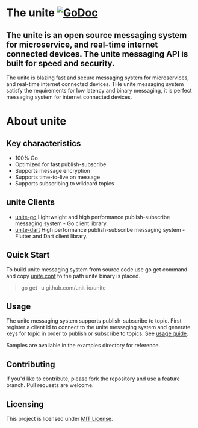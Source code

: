 # The unite [![GoDoc](https://godoc.org/github.com/unit-io/unite?status.svg)](https://pkg.go.dev/github.com/unit-io/unite)

## The unite is an open source messaging system for microservice, and real-time internet connected devices. The unite messaging API is built for speed and security.

The unite is blazing fast and secure messaging system for microservices, and real-time internet connected devices. THe unite messaging system satisfy the requirements for low latency and binary messaging, it is perfect messaging system for internet connected devices.

# About unite

## Key characteristics
- 100% Go
- Optimized for fast publish-subscribe
- Supports message encryption
- Supports time-to-live on message
- Supports subscribing to wildcard topics

## unite Clients
- [unite-go](https://github.com/unit-io/unite-go) Lightweight and high performance publish-subscribe messaging system - Go client library.
- [unite-dart](https://github.com/unit-io/unite-dart) High performance publish-subscribe messaging system - Flutter and Dart client library.

## Quick Start
To build unite messaging system from source code use go get command and copy [unite.conf](https://github.com/unit-io/unite/tree/master/unite.conf) to the path unite binary is placed.

> go get -u github.com/unit-io/unite

## Usage
The unite messaging system supports publish-subscribe to topic. First register a client id to connect to the unite messaging system and generate keys for topic in order to publish or subscribe to topics. See [usage guide](https://github.com/unit-io/unite/tree/master/docs/usage.md). 

Samples are available in the examples directory for reference.

## Contributing
If you'd like to contribute, please fork the repository and use a feature branch. Pull requests are welcome.

## Licensing
This project is licensed under [MIT License](https://github.com/unit-io/unite/blob/master/LICENSE).
